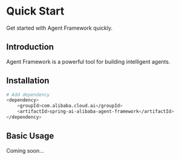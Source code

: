 # Quick Start

Get started with Agent Framework quickly.

## Introduction

Agent Framework is a powerful tool for building intelligent agents.

## Installation

```bash
# Add dependency
<dependency>
    <groupId>com.alibaba.cloud.ai</groupId>
    <artifactId>spring-ai-alibaba-agent-framework</artifactId>
</dependency>
```

## Basic Usage

Coming soon...
